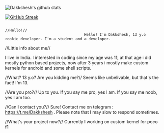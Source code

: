 ![Dakkshesh's github stats](https://github-readme-stats.vercel.app/api?username=dakkshesh07&show_icons=true&theme=algolia)

[![GitHub Streak](https://github-readme-streak-stats.herokuapp.com/?user=dakkshesh07&theme=dark)](https://github.com/DenverCoder1/github-readme-streak-stats)

                                                                      //Hello!//
                                        Hello! I'm Dakkshesh, 13 y.o rookie developer. I'm a student and a developer.

//Little info about me//

I live in India. I interested in coding since my age was 11, at that age i did mostly python based projects, now after 3 years i mostly make custom kernels for android and some shell scripts.

//What? 13 y.o? Are you kidding me?//
Seems like unbelivable, but that's the fact! I'm 13.

//Are you pro?//
Up to you. If you say me pro, yes I am. If you say me noob, yes I am too.

//Can I contact you?//
Sure! Contact me on telegram : https://t.me/Dakkshesh . Please note that I may slow to respond sometimes.

//What's your project now?//
Currently I working on custom kernel for poco f1
